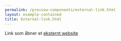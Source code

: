 ```yaml
--- 
permalink: /preview-components/external-link.html
layout: example-contained 
title: External-link.html
---
```

<p>Link som åbner et <a href="" class="icon-link">eksternt
        website<svg class="icon-svg" focusable="false" aria-hidden="true"><use xlink:href="#open-in-new"></use></svg></a>
</p>